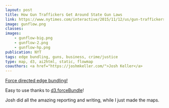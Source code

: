 ```yaml
---
layout: post
title: How Gun Traffickers Get Around State Gun Laws
link: https://www.nytimes.com/interactive/2015/11/12/us/gun-traffickers-smuggling-state-gun-laws.html
image: gunflow.png
classes:
images:
    - gunflow-big.png
    - gunflow-2.png
    - gunflow-hp.png
publication: NYT
tags: edge bundling, guns, business, crime/justice
type: map, d3, ai2html, static, flowmap
coauthors: <a href="https://joshmkeller.com/">Josh Keller</a>
---
```


[Force directed edge bundling!](https://www.win.tue.nl/~dholten/papers/forcebundles_eurovis.pdf)

Easy to use thanks to [d3.forceBundle](https://github.com/upphiminn/d3.ForceBundle)!

Josh did all the amazing reporting and writing, while I just made the maps.
